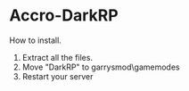 Accro-DarkRP
============


How to install.

1. Extract all the files.
2. Move "DarkRP" to garrysmod\gamemodes
3. Restart your server
